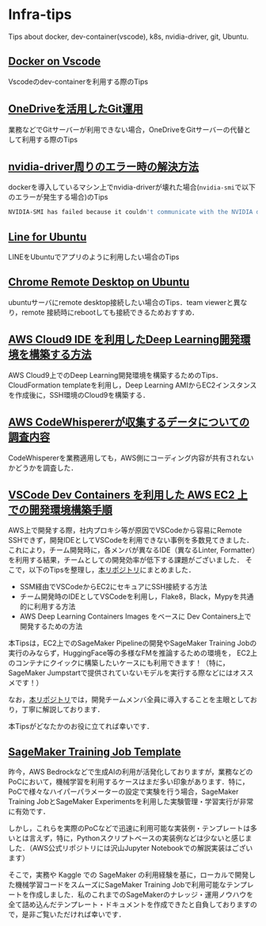 # Infra-tips
Tips about docker, dev-container(vscode), k8s, nvidia-driver, git, Ubuntu.

## [Docker on Vscode](https://ren8k.github.io/Infra-tips/docs/202209172125/tips_dev-container.html)

Vscodeのdev-containerを利用する際のTips

## [OneDriveを活用したGit運用](https://ren8k.github.io/Infra-tips/docs/202209202058/tips_git.html)

業務などでGitサーバーが利用できない場合，OneDriveをGitサーバーの代替として利用する際のTips

## [nvidia-driver周りのエラー時の解決方法](https://ren8k.github.io/Infra-tips/docs/202210252319/tips_nvidia_driver.html)

dockerを導入しているマシン上でnvidia-driverが壊れた場合(`nvidia-smi`で以下のエラーが発生する場合)のTips

```sh
NVIDIA-SMI has failed because it couldn't communicate with the NVIDIA driver. Make sure that the latest NVIDIA driver is installed and running.
```

## [Line for Ubuntu](https://ren8k.github.io/Infra-tips/docs/202211220117/tips_line_for_ubuntu.html)

LINEをUbuntuでアプリのように利用したい場合のTips

## [Chrome Remote Desktop on Ubuntu](https://ren8k.github.io/Infra-tips/docs/202301031921/tips_chrome_remote_desktop.html)

ubuntuサーバにremote desktop接続したい場合のTips．team viewerと異なり，remote 接続時にrebootしても接続できるためおすすめ．

## [AWS Cloud9 IDE を利用したDeep Learning開発環境を構築する方法](https://ren8k.github.io/Infra-tips/docs/202309032358/tips_cloud9.html)

AWS Cloud9上でのDeep Learning開発環境を構築するためのTips．CloudFormation templateを利用し，Deep Learning AMIからEC2インスタンスを作成後に，SSH環境のCloud9を構築する．

## [AWS CodeWhispererが収集するデータについての調査内容](https://ren8k.github.io/Infra-tips/docs/202309151938/tips_codewhisperer.html)

CodeWhispererを業務適用しても，AWS側にコーディング内容が共有されないかどうかを調査した．

## [VSCode Dev Containers を利用した AWS EC2 上での開発環境構築手順](https://ren8k.github.io/Infra-tips/docs/202312311851/tips_remote_dev_on_ec2_with_vscode.html)

AWS上で開発する際，社内プロキシ等が原因でVSCodeから容易にRemote SSHできず，開発IDEとしてVSCodeを利用できない事例を多数見てきました．
これにより，チーム開発時に，各メンバが異なるIDE（異なるLinter, Formatter）を利用する結果，チームとしての開発効率が低下する課題がございました．
そこで，以下のTipsを整理し，[本リポジトリ](https://github.com/ren8k/aws-ec2-devkit-vscode)にまとめました．

- SSM経由でVSCodeからEC2にセキュアにSSH接続する方法
- チーム開発時のIDEとしてVSCodeを利用し，Flake8，Black，Mypyを共通的に利用する方法
- AWS Deep Learning Containers Images をベースに Dev Containers上で開発するための方法

本Tipsは，EC2上でのSageMaker Pipelineの開発やSageMaker Training Jobの実行のみならず，HuggingFace等の多様なFMを推論するための環境を，
EC2上のコンテナにクイックに構築したいケースにも利用できます！（特に，SageMaker Jumpstartで提供されていないモデルを実行する際などにはオススメです！）

なお，[本リポジトリ](https://github.com/ren8k/aws-ec2-devkit-vscode)では，開発チームメンバ全員に導入することを主眼としており，丁寧に解説しております．

本Tipsがどなたかのお役に立てれば幸いです．

## [SageMaker Training Job Template](https://ren8k.github.io/Infra-tips/docs/202403312357/tips_sagemaker_training_job.html)

昨今，AWS Bedrockなどで生成AIの利用が活発化しておりますが，業務などのPoCにおいて，機械学習を利用するケースはまだ多い印象があります．特に，PoCで様々なハイパーパラメーターの設定で実験を行う場合，SageMaker Training JobとSageMaker Experimentsを利用した実験管理・学習実行が非常に有効です． 

しかし，これらを実際のPoCなどで迅速に利用可能な実装例・テンプレートは多いとは言えず，特に，Pythonスクリプトベースの実装例などは少ないと感じました．（AWS公式リポジトリには沢山Jupyter Notebookでの解説実装はございます）  

そこで，実務や Kaggle での SageMaker の利用経験を基に，ローカルで開発した機械学習コードをスムーズにSageMaker Training Jobで利用可能なテンプレートを作成しました．私のこれまでのSageMakerのナレッジ・運用ノウハウを全て詰め込んだテンプレート・ドキュメントを作成できたと自負しておりますので，是非ご覧いただければ幸いです．
